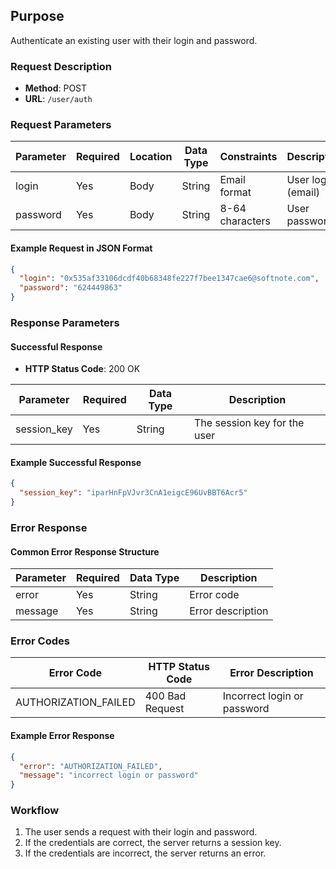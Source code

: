
## Purpose
Authenticate an existing user with their login and password.

### Request Description
- **Method**: POST  
- **URL**: `/user/auth`

### Request Parameters

| Parameter    | Required | Location | Data Type | Constraints      | Description                     |
| ------------ | -------- | -------- | --------- | ---------------- | ------------------------------- |
| login        | Yes      | Body     | String    | Email format     | User login (email)              |
| password     | Yes      | Body     | String    | 8-64 characters  | User password                   |

#### Example Request in JSON Format
```json
{
  "login": "0x535af33106dcdf40b68348fe227f7bee1347cae6@softnote.com",
  "password": "624449863"
}
```

### Response Parameters

#### Successful Response
- **HTTP Status Code**: 200 OK

| Parameter    | Required | Data Type | Description                   |
| ------------ | -------- | --------- | ----------------------------- |
| session_key  | Yes      | String    | The session key for the user  |

#### Example Successful Response
```json
{
  "session_key": "iparHnFpVJvr3CnA1eigcE96UvBBT6Acr5"
}
```

### Error Response
#### Common Error Response Structure

| Parameter | Required | Data Type | Description          |
| --------- | -------- | --------- | -------------------- |
| error     | Yes      | String    | Error code           |
| message   | Yes      | String    | Error description    |

### Error Codes

| Error Code              | HTTP Status Code  | Error Description                  |
| ----------------------- | ----------------- | ---------------------------------- |
| AUTHORIZATION_FAILED    | 400 Bad Request   | Incorrect login or password        |

#### Example Error Response
```json
{
  "error": "AUTHORIZATION_FAILED",
  "message": "incorrect login or password"
}
```

### Workflow
1. The user sends a request with their login and password.
2. If the credentials are correct, the server returns a session key.
3. If the credentials are incorrect, the server returns an error.
